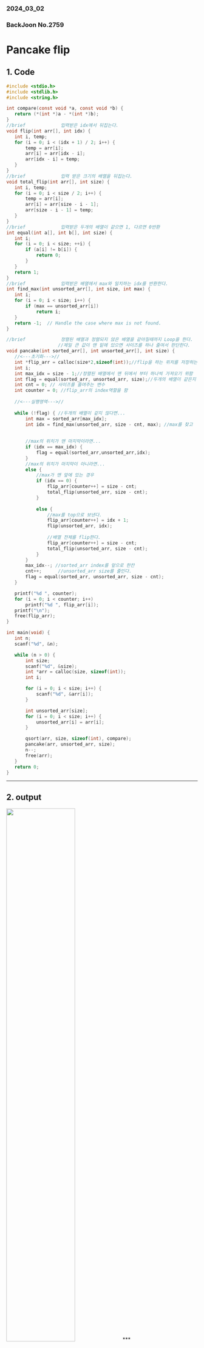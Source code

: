 ### 2024_03_02
### BackJoon No.2759
# **Pancake flip**

## 1. Code
 ```c
#include <stdio.h>
#include <stdlib.h>
#include <string.h>

int compare(const void *a, const void *b) {
    return (*(int *)a - *(int *)b);
}
//brief 			입력받은 idx에서 뒤집는다. 
void flip(int arr[], int idx) {
    int i, temp;
    for (i = 0; i < (idx + 1) / 2; i++) {
        temp = arr[i];
        arr[i] = arr[idx - i];
        arr[idx - i] = temp;
    }
}
//brief 			입력 받은 크기의 배열을 뒤집는다. 
void total_flip(int arr[], int size) {
    int i, temp;
    for (i = 0; i < size / 2; i++) {
        temp = arr[i];
        arr[i] = arr[size - i - 1];
        arr[size - i - 1] = temp;
    }
}
//brief 			입력받은 두개의 배열이 같으면 1, 다르면 0반환  
int equal(int a[], int b[], int size) {
    int i;
    for (i = 0; i < size; ++i) {
        if (a[i] != b[i]) {
            return 0;
        }
    }
    return 1;
}
//brief 			입력받은 배열에서 max와 일치하는 idx를 반환한다.  
int find_max(int unsorted_arr[], int size, int max) {
    int i;
    for (i = 0; i < size; i++) {
        if (max == unsorted_arr[i])
            return i;
    }
    return -1;  // Handle the case where max is not found.
}

//brief				정렬된 배열과 정렬되지 않은 배열을 같아질때까지 Loop을 한다.
					//제일 큰 값이 맨 밑에 있으면 사이즈를 하나 줄여서 판단한다. 
void pancake(int sorted_arr[], int unsorted_arr[], int size) {
	//<---초기화--->// 
    int *flip_arr = calloc(size*2,sizeof(int));//flip을 하는 위치를 저장하는 동적배열  
    int i;
    int max_idx = size - 1;//정렬된 배열에서 맨 뒤에서 부터 하나씩 가져오기 위함 
    int flag = equal(sorted_arr, unsorted_arr, size);//두개의 배열이 같은지 판단  
    int cnt = 0; // 사이즈를 줄여주는 변수
    int counter = 0; //flip_arr의 index역할을 함  
    
	//<---실행영역--->// 
	
    while (!flag) { //두개의 배열이 같지 않다면... 
        int max = sorted_arr[max_idx];
        int idx = find_max(unsorted_arr, size - cnt, max); //max를 찾고  
		
		
		//max의 위치가 맨 마지막이라면... 
        if (idx == max_idx) {
			flag = equal(sorted_arr,unsorted_arr,idx);
        } 
		//max의 위치가 마지막이 아니라면... 
		else {
			//max가 맨 앞에 있는 경우  
            if (idx == 0) {
                flip_arr[counter++] = size - cnt;
                total_flip(unsorted_arr, size - cnt);
            } 
			
			else {
            	//max를 top으로 보낸다.  
                flip_arr[counter++] = idx + 1;
                flip(unsorted_arr, idx);
                
                //배열 전체를 flip한다. 
                flip_arr[counter++] = size - cnt;
                total_flip(unsorted_arr, size - cnt);
            }
        }
        max_idx--; //sorted_arr index를 앞으로 한칸  
        cnt++; 		//unsorted_arr size를 줄인다. 
        flag = equal(sorted_arr, unsorted_arr, size - cnt);
    }

    printf("%d ", counter);
    for (i = 0; i < counter; i++)
        printf("%d ", flip_arr[i]);
    printf("\n");
    free(flip_arr);
}

int main(void) {
    int n;
    scanf("%d", &n);

    while (n > 0) {
        int size;
        scanf("%d", &size);
        int *arr = calloc(size, sizeof(int));
        int i;

        for (i = 0; i < size; i++) {
            scanf("%d", &arr[i]);
        }

        int unsorted_arr[size];
        for (i = 0; i < size; i++) {
            unsorted_arr[i] = arr[i];
        }

        qsort(arr, size, sizeof(int), compare);
        pancake(arr, unsorted_arr, size);
        n--;
        free(arr);
    }
    return 0;
}

 ```
***

## 2. output
<img src="./2759 result.png" width="60%" height="60%">
***

## 3. Approach
### Pseudo code 
***
### 1.Test case의 수인 n을 입력 받는다. 
> While n > 0 {   

    첫번째 값 크기로 갖는 배열을 생성한다.  

    뒤에 입력 받는 값들을 이 배열에 할당한다.       

    그리고 이 배열에서 어디서 몇번 뒤집어야 하는지에 대한 함수에 대입한다.  

    n을 하나 줄인다.    
}endwhlie  


### 2.pancake라는 함수를 생성하여 어디서 몇번 뒤집는지 확인한다.
 
하나의 배열은 정렬된 배열이고, 다른 하나는 정렬되지 않은 배열이며 크기는 편의상 정렬된 배열의 크기로 가정한다.   

두 배열이 일치할때 까지 반복한다.   

>whlie 두 배열이 다르다면{

    두 배열에서의 최대값의 위치를 구한다.
    둘이 같은 위치에 있는지 비교한다.

        둘이 같은 위치에 있다면 

            그냥 지나간다.

        둘이 다른 위치에 있다면,

            최대값의 위치가 첫번째라면 
                해당 위치를 임의의 배열 flip_arr에 저장한다.                
                배열 전체를 뒤집는다.

            최대값의 위치가 그 외라면 
                처음부터 최대값 위치까지 뒤집어서 최대값을 맨 위로 보낸다.
                해당 위치를 저장한다.

                전체를 뒤집어서 맨 아래로 보낸다.
                해당위치를 저장한다.

        다시 두 배열이 같은지 판단한다.

    다시 검사할 배열의 크기를 하나 줄인다.  
}endwhile

> 두 배열이 같은 경우     
    
    flip_arr에 저장된 값의 크기와 값들을 차례대로 출력한다.


***

### Explanation for Psuedo code
***
입력 받은 데이터를 배열로 만든 후, 이 배열을 정렬한다.  

이 두 배열을 pancake라는 함수에 대입한다.   

pancake함수는 이 두 배열이 같을 때 까지 반복한다.   


최대값이 마지막에 있다면 두번째로 큰값을 판단한다. 만약 최대값이 마지막에 위치해 있지 않다면 최대값의 위치를 새롭게 생성된 배열에 저장한 후에, 해당 위치부터 맨 앞까지 뒤집는 연산을 한다.    

다시한번 입력 받은 두 배열이 같은지 판단한다.

두 배열이 같지 않다면 위의 과정을 반복한다.     

두 배열이 같다면 반복을 종료하고 뒤집는 위치가 저장된 배열을 출력한다.


***

## 4. Analysis
### Correctness
main함수에서 test case가 1이고 크기가 5인 3 4 5 1 2를 입력 받는다면    
<img src="./2759 ex1.png" width="60%" height="60%">     

두 배열이 같은지 판단한다.
    
    두 배열이 같지 않으면 반복한다. 
    
    정렬된 배열에서 최대값 max의 위치는 5번째이다.  
    정렬되지 않은 배열에서 max의 위치는 3번쨰이다.

    서로 다른 위치에 있으므로

        3번째 위치를 저장한 후에 첫번째부터 세번째까지 뒤집어서 맨 위로 보낸다.    

        그런 후 전체를 뒤집어 맨 아래로 보낸다.    

        정렬되지 않은 배열과 정렬된 배열을 비교한다.   

    정렬된 배열과 같지 않다.
            
        정렬된 배열에서 두번째로 큰 값 max 을 찾는다.

        정렬되지 않은 배열에서 max의 위치를 찾는다.

        둘이 같은 위치인지 판단한다.
            같은 위치에 있다.

        두 배열이 같은지 판단한다.

    정렬된 배열과 같지 않다.

        정렬된 배열에서 3번째로 큰 값 max를 찾는다.

        정렬된지 않은 배열에서 max의 위치를 찾는다.

        두 위치를 비교한다.

            같은 위치에 있다.

    정렬된 배열과 같지 않다.

        정렬된 배열에서 4번째로 큰 max의 위치를 찾는다.
        정렬되지 않은 배열에서 max의 위치를 찾는다.

        둘이 다른 위치에 있다.

            max가 맨 위에 있으므로 전체를 뒤집어서 맨 아래로 보낸다.

        정렬된 배열과 정렬되지 않은 배열이 같은지 판단한다.
            두 배열이 같다.

반복을 종료한다.

            

4는 정렬된 배열에서의 위치와 같지 때문에


### Performance
### -시간 복잡도    
main에서 test 갯수인 n을 입력을 받고 n 만큼 반복을 하게 되어 시간 복잡도는 O(n)인된다.

이때 반복하는 pancake함수는 초기에 입력받은 수를 배열로 만든 unsorted_arr와 이 배열을 정렬한 sorted_arr가 같은지 판단을 한 후에 같아질때 까지 반복문을 돌린다. 이때 최악의 경우는 n이 된다. 

이때  최악의 경우는 최대 값의 index가 마지막에 위치해 있지 않으면서 첫번째도 아닌 경우인데, 이때는 flip함수와 total_flip함수를 호출한다. flip함수의 시간 복잡도는 입력 받은 idx만큼이고, total_flip역시 입력 받은 size가 최악의 경우가 된다.이때 idx의 최대값은 배열의 크기가 된다. 

배열의 크기는 main에서 입력 받게 되는데 이때의 시간 복잡도는 O(n)이다. 따라서 flip함수와 total_flip함수의 최악 시간 복잡도는 O(n)이 되므로 pancake 전체의 최악 시간 복잡도는 O(n^2)이고 main에서 입력 받는 test case n번 pancake를 호출한다. 혼동을 피하기 위해 n은 T로 표기하면, 전체 시간 복잡도는 T*n^2이 전체 복잡도 이다. 

### -공간복잡도
임의의 배열인 경우만 생각하면 되기 때문에 array의 최악의 경우는 배열의 크기가 된다. 

***

## 5. Future Work
    
### -공간 복잡도    
초반에 코드 기준으로 47번째 줄에서 flip하는 위치를 저장하는 배열을 정적 길이인 배열로 크기를 10000으로 선언했다. 이렇게 한 이유는 저장하는 값의 크기가 예측 가능한다고 판단했기 때문이다.

하지만 이렇게 설정하면 최악의 경우인 30을 입력 받으면 한 움직임당 2회를 flip하므로 30*2가 된다. 나머지 index들은 쓰레기 값이된다. 최대 한계가 60이기 때문에 동적 배열로 설정하는게 효율적이다. 그래서 크기를 10000에서 calloc(size*2,sizeof(int))로 바꿔주면  메로리 사용을 줄일 수 있을 것 같아 수정하였다.

### -시간 복잡도
flip함수와 total_flip함수의 작동 원리가 비슷한데 다르게 생성한 것이 시공간적으로 비효율적인 것 같다. 두 함수를 합쳐서 함수 호출에 있어 다르게 연산하는 과정을 줄여서 실행 시간을 줄이면 좋을것 같다.
